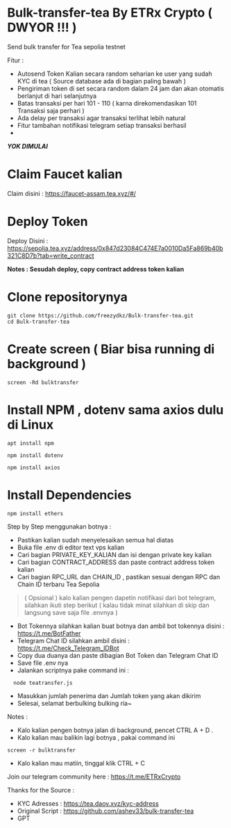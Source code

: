 # **Bulk-transfer-tea By ETRx Crypto ( DWYOR !!! )**
Send bulk transfer for Tea sepolia testnet

Fitur :
- Autosend Token Kalian secara random seharian ke user yang sudah KYC di tea ( Source database ada di bagian paling bawah )
- Pengiriman token di set secara random dalam 24 jam dan akan otomatis berlanjut di hari selanjutnya
- Batas transaksi per hari 101 - 110 ( karna direkomendasikan 101 Transaksi saja perhari )
- Ada delay per transaksi agar transaksi terlihat lebih natural
- Fitur tambahan notifikasi telegram setiap transaksi berhasil
- 

_**YOK DIMULAI**_

# Claim Faucet kalian
Claim disini : https://faucet-assam.tea.xyz/#/


# Deploy Token
Deploy Disini : https://sepolia.tea.xyz/address/0x847d23084C474E7a0010Da5Fa869b40b321C8D7b?tab=write_contract

**Notes : Sesudah deploy, copy contract address token kalian**

# Clone repositorynya
```
git clone https://github.com/freezydkz/Bulk-transfer-tea.git
cd Bulk-transfer-tea
```

# Create screen ( Biar bisa running di background )
```
screen -Rd bulktransfer
```

# Install NPM , dotenv sama axios dulu di Linux
```
apt install npm
```
```
npm install dotenv
```
```
npm install axios
```

# Install Dependencies

```
npm install ethers
```

Step by Step menggunakan botnya :
- Pastikan kalian sudah menyelesaikan semua hal diatas
- Buka file .env di editor text vps kalian
- Cari bagian PRIVATE_KEY_KALIAN dan isi dengan private key kalian
- Cari bagian CONTRACT_ADDRESS dan paste contract address token kalian
- Cari bagian RPC_URL dan CHAIN_ID , pastikan sesuai dengan RPC dan Chain ID terbaru Tea Sepolia

> ( Opsional ) kalo kalian pengen dapetin notifikasi dari bot telegram, silahkan ikuti step berikut ( kalau tidak minat silahkan di skip dan langsung save saja file .envnya )
- Bot Tokennya silahkan kalian buat botnya dan ambil bot tokennya disini : https://t.me/BotFather
- Telegram Chat ID silahkan ambil disini : https://t.me/Check_Telegram_IDBot
- Copy dua duanya dan paste dibagian Bot Token dan Telegram Chat ID
- Save file .env nya
- Jalankan scriptnya pake command ini :
```
  node teatransfer.js
```
- Masukkan jumlah penerima dan Jumlah token yang akan dikirim
- Selesai, selamat berbulking bulking ria~

Notes :
- Kalo kalian pengen botnya jalan di background, pencet CTRL A + D .
- Kalo kalian mau balikin lagi botnya , pakai command ini
```
screen -r bulktransfer
```
- Kalo kalian mau matiin, tinggal klik CTRL + C

Join our telegram community here : https://t.me/ETRxCrypto

Thanks for the Source :
- KYC Adresses : https://tea.daov.xyz/kyc-address
- Original Script : https://github.com/ashev33/bulk-transfer-tea
- GPT
